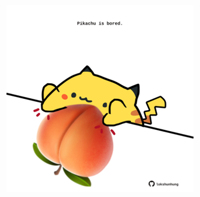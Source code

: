 <!-- built at 01/06/2025, 08:00:33 UTC -->
<p align="center">
  <img width="500" height="500" src="./ReadmeImage.svg">
</p>

